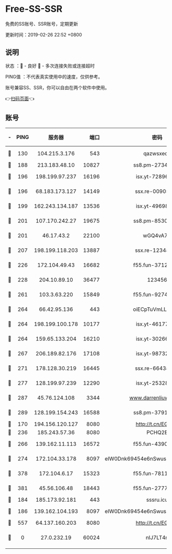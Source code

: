 # Free-SS-SSR

免费的SS账号、SSR账号，定期更新

更新时间：2019-02-26 22:52 +0800

## 说明

状态     ：🙂 - 良好 🙁 - 多次连接失败或连接超时

PING值   ：不代表真实使用中的速度，仅供参考。

账号兼容SS、SSR，你可以自由在两个软件中使用。

👉[扫码页面](https://liesauer.github.io/free-ss-ssr.github.io/)👈

## 账号

|-|PING|服务器|端口|密码|加密方式|区域|
|:----:|:----:|:-----:|-----:|:----:|:----:|:----:|
|🙂|130|104.215.3.176|543|qazwsxedc|aes-256-gcm|JP|
|🙂|188|213.183.48.10|10827|ss8.pm-27345710|rc4-md5|RU|
|🙂|196|198.199.97.237|16196|isx.yt-72896102|aes-256-cfb|US|
|🙂|196|68.183.173.127|14149|ssx.re-00905761|aes-256-cfb|US|
|🙂|199|162.243.134.187|13536|isx.yt-49698511|aes-256-cfb|US|
|🙂|201|107.170.242.27|19675|ss8.pm-85305168|aes-256-cfb|US|
|🙂|201|46.17.43.2|22100|wGQ4vA7D|aes-256-gcm|RU|
|🙂|207|198.199.118.203|13887|ssx.re-12348828|aes-256-cfb|US|
|🙂|226|172.104.49.43|16682|f55.fun-37126498|aes-256-cfb|SG|
|🙂|228|204.10.89.10|36477|123456|aes-256-cfb|US|
|🙂|261|103.3.63.220|15849|f55.fun-92746572|aes-256-cfb|SG|
|🙂|264|66.42.95.136|443|oiECpTuVmLLxk4Ts|aes-256-cfb|US|
|🙂|264|198.199.100.178|10177|isx.yt-46177591|aes-256-cfb|US|
|🙂|264|159.65.133.204|16210|isx.yt-30266739|aes-256-cfb|SG|
|🙂|267|206.189.82.176|17108|isx.yt-98732085|aes-256-cfb|SG|
|🙂|271|178.128.30.219|16445|ssx.re-66438598|aes-256-cfb|SG|
|🙂|277|128.199.97.239|12290|isx.yt-25328979|aes-256-cfb|SG|
|🙂|287|45.76.124.108|3344|www.darrenliuwei.com|aes-256-cfb|AU|
|🙂|289|128.199.154.243|16588|ss8.pm-37919199|aes-256-cfb|SG|
|🙂|170|194.156.120.127|8080|http://t.cn/EGJIyrl|rc4-md5|RU|
|🙂|236|185.243.57.36|8080|PCHQ2E|rc4-md5|US|
|🙂|266|139.162.11.113|16572|f55.fun-43900311|aes-256-cfb|SG|
|🙂|274|172.104.33.178|8097|eIW0Dnk69454e6nSwuspv9DmS201tQ0D|aes-256-cfb|SG|
|🙂|378|172.104.6.17|15323|f55.fun-78116806|aes-256-cfb|US|
|🙂|381|45.56.106.48|18443|f55.fun-27772788|aes-256-cfb|US|
|🙁|184|185.173.92.181|443|sssru.icu|rc4-md5|RU|
|🙁|186|139.162.104.193|8097|eIW0Dnk69454e6nSwuspv9DmS201tQ0D|aes-256-cfb|JP|
|🙁|557|64.137.160.203|8080|http://t.cn/EGJIyrl|rc4-md5|CA|
|🙁|0|27.0.232.19|60024|nIJ7LT4n|xchacha20-ietf-poly1305|HK|
